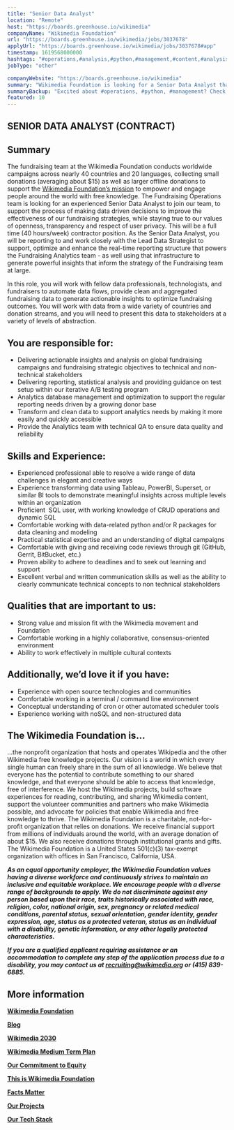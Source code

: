 ```yaml
---
title: "Senior Data Analyst"
location: "Remote"
host: "https://boards.greenhouse.io/wikimedia"
companyName: "Wikimedia Foundation"
url: "https://boards.greenhouse.io/wikimedia/jobs/3037678"
applyUrl: "https://boards.greenhouse.io/wikimedia/jobs/3037678#app"
timestamp: 1619568000000
hashtags: "#operations,#analysis,#python,#management,#content,#analysis,#git,#optimization,#office,#finance"
jobType: "other"

companyWebsite: "https://boards.greenhouse.io/wikimedia"
summary: "Wikimedia Foundation is looking for a Senior Data Analyst that has experience with open source technologies and communities."
summaryBackup: "Excited about #operations, #python, #management? Check out this job post!"
featured: 10
---
```


## SENIOR DATA ANALYST (CONTRACT)

## Summary

The fundraising team at the Wikimedia Foundation conducts worldwide campaigns across nearly 40 countries and 20 languages, collecting small donations (averaging about $15) as well as larger offline donations to support the [Wikimedia Foundation’s mission](https://wikimediafoundation.org/about/mission/) to empower and engage people around the world with free knowledge. The Fundraising Operations team is looking for an experienced Senior Data Analyst to join our team, to support the process of making data driven decisions to improve the effectiveness of our fundraising strategies, while staying true to our values of openness, transparency and respect of user privacy. This will be a full time (40 hours/week) contractor position. As the Senior Data Analyst, you will be reporting to and work closely with the Lead Data Strategist to support, optimize and enhance the real-time reporting structure that powers the Fundraising Analytics team - as well using that infrastructure to generate powerful insights that inform the strategy of the Fundraising team at large. 

In this role, you will work with fellow data professionals, technologists, and fundraisers to automate data flows, provide clean and aggregated fundraising data to generate actionable insights to optimize fundraising outcomes. You will work with data from a wide variety of countries and donation streams, and you will need to present this data to stakeholders at a variety of levels of abstraction.

## You are responsible for:

*   Delivering actionable insights and analysis on global fundraising campaigns and fundraising strategic objectives to technical and non-technical stakeholders 
*   Delivering reporting, statistical analysis and providing guidance on test setup within our iterative A/B testing program 
*   Analytics database management and optimization to support the regular reporting needs driven by a growing donor base
*   Transform and clean data to support analytics needs by making it more easily and quickly accessible
*   Provide the Analytics team with technical QA to ensure data quality and reliability

## Skills and Experience:

*   Experienced professional able to resolve a wide range of data challenges in elegant and creative ways
*   Experience transforming data using Tableau, PowerBI, Superset, or similar BI tools to demonstrate meaningful insights across multiple levels within an organization
*   Proficient  SQL user, with working knowledge of CRUD operations and dynamic SQL
*   Comfortable working with data-related python and/or R packages for data cleaning and modeling
*   Practical statistical expertise and an understanding of digital campaigns
*   Comfortable with giving and receiving code reviews through git (GitHub, Gerrit, BitBucket, etc.)
*   Proven ability to adhere to deadlines and to seek out learning and support
*   Excellent verbal and written communication skills as well as the ability to clearly communicate technical concepts to non technical stakeholders

## Qualities that are important to us:

*   Strong value and mission fit with the Wikimedia movement and Foundation
*   Comfortable working in a highly collaborative, consensus-oriented environment
*   Ability to work effectively in multiple cultural contexts

## Additionally, we’d love it if you have:

*   Experience with open source technologies and communities
*   Comfortable working in a terminal / command line environment
*   Conceptual understanding of cron or other automated scheduler tools
*   Experience working with noSQL and non-structured data

## The Wikimedia Foundation is... 

...the nonprofit organization that hosts and operates Wikipedia and the other Wikimedia free knowledge projects. Our vision is a world in which every single human can freely share in the sum of all knowledge. We believe that everyone has the potential to contribute something to our shared knowledge, and that everyone should be able to access that knowledge, free of interference. We host the Wikimedia projects, build software experiences for reading, contributing, and sharing Wikimedia content, support the volunteer communities and partners who make Wikimedia possible, and advocate for policies that enable Wikimedia and free knowledge to thrive. The Wikimedia Foundation is a charitable, not-for-profit organization that relies on donations. We receive financial support from millions of individuals around the world, with an average donation of about $15. We also receive donations through institutional grants and gifts. The Wikimedia Foundation is a United States 501(c)(3) tax-exempt organization with offices in San Francisco, California, USA.

**_As an equal opportunity employer, the Wikimedia Foundation values having a diverse workforce and continuously strives to maintain an inclusive and equitable workplace. We encourage people with a diverse range of backgrounds to apply. We do not discriminate against any person based upon their race, traits historically associated with race, religion, color, national origin, sex, pregnancy or related medical conditions, parental status, sexual orientation, gender identity, gender expression, age, status as a protected veteran, status as an individual with a disability, genetic information, or any other legally protected characteristics._**

**_If you are a qualified applicant requiring assistance or an accommodation to complete any step of the application process due to a disability, you may contact us at recruiting@wikimedia.org or (415) 839-6885._**

## More information

[**Wikimedia Foundation**](https://wikimediafoundation.org/)

[**Blog**](https://wikimediafoundation.org/news/)

[**Wikimedia 2030**](https://meta.wikimedia.org/wiki/Strategy/Wikimedia_movement/2017)

[**Wikimedia Medium Term Plan**](https://meta.wikimedia.org/wiki/Wikimedia_Foundation_Medium-term_plan_2019)

[**Our Commitment to Equity**](https://medium.com/freely-sharing-the-sum-of-all-knowledge/we-stand-for-racial-justice-49c31afbabca)

[**This is Wikimedia Foundation**](https://www.youtube.com/watch?v=OQzZI0l3IOw) 

[**Facts Matter**](https://www.youtube.com/watch?v=xQ4ba28-oGs)

[**Our Projects**](https://wikimediafoundation.org/wiki/Our_projects)

[**Our Tech Stack**](https://meta.wikimedia.org/wiki/Wikimedia_servers#System_architecture)
